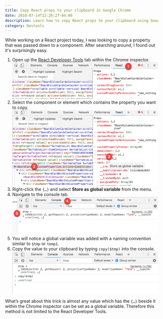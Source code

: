 ```yaml
---
title: Copy React props to your clipboard in Google Chrome
date: 2018-07-14T12:26:27-04:00
description: Learn how to copy React props to your clipboard using Google Chrome and the React Developer Tools.
category: Devtools
---
```


While working on a React project today, I was looking to copy a property that
was passed down to a component. After searching around, I found out it's
surprisingly easy.

<!--more-->

1. Open up the
   [React Developer Tools](https://chrome.google.com/webstore/detail/react-developer-tools/fmkadmapgofadopljbjfkapdkoienihi?hl=en)
   tab within the Chrome inspector.
   ![Step one, selecting the React tab within the Google Chrome developer tools](./step1.png)
1. Select the component or element which contains the property you want to copy.
   ![Step two and three, selecting a component and then right clicking specific indicator](./step23.png)
1. Right-click the `{…}` and select **Store as global variable** from the menu.
1. Navigate to the console tab.
   ![Step four and five, navigating to the console tab and then taking notice of a new variable.](./step45.png)
1. You will notice a global variable was added with a naming convention similar
   to `$tmp` or `temp1`.
1. Copy the value to your clipboard by typing `copy($tmp)` into the console.
   ![Step 6, copying the value to your clipboard](./step6.png)

What’s great about this trick is almost any value which has the `{…}` beside it
within the Chrome inspector can be set as a global variable. Therefore this
method is not limited to the React Developer Tools.
